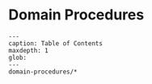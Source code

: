 # Domain Procedures

```{toctree}
---
caption: Table of Contents
maxdepth: 1
glob:
---
domain-procedures/*
```
